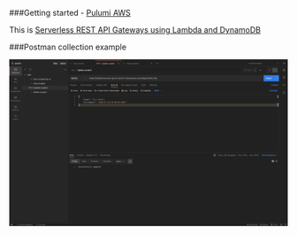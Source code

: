 ###Getting started - [Pulumi AWS](https://www.pulumi.com/docs/get-started/aws/begin/)

This is [Serverless REST API Gateways using Lambda and DynamoDB](https://www.pulumi.com/docs/tutorials/aws/rest-api/)

###Postman collection example

![Postman collection](/images/postman.png?raw=true)

